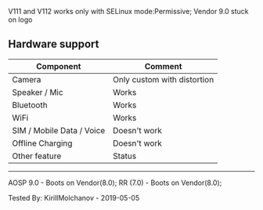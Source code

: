 V111 and V112 works only with  SELinux mode:Permissive;
Vendor 9.0 stuck on logo

## Hardware support

| Component                 |      Comment                                              |
|---------------------------|-----------------------------------------------------------|
| Camera                    | Only custom with distortion                              |
| Speaker / Mic             | Works                                                    |
| Bluetooth                 | Works                                                    |
| WiFi                      | Works                                                    |
| SIM / Mobile Data / Voice | Doesn't work                                              |
| Offline Charging          | Doesn't work                                              |
| Other feature             | Status                                                    |
---
AOSP 9.0 - Boots on Vendor(8.0); 
RR (7.0) - Boots on Vendor(8.0);

Tested By: KirillMolchanov - 2019-05-05
